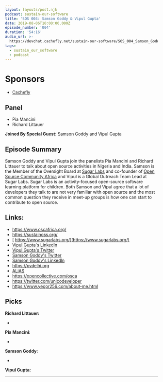 ```yaml
---
layout: layouts/post.njk
podcast: sustain-our-software
title: 'SOS 004: Samson Goddy & Vipul Gupta'
date: 2019-08-06T10:00:00.000Z
episode_number: '004'
duration: '54:16'
audio_url: >-
  https://devchat.cachefly.net/sustain-our-software/SOS_004_Samson_Goddy_And_Vipul_Gupta.mp3
tags:
  - sustain_our_software
  - podcast
---
```

# Sponsors

* [Cachefly](https://www.cachefly.com/)

## Panel

* Pia Mancini
* Richard Littauer

**Joined By Special Guest:** Samson Goddy and Vipul Gupta

## Episode Summary

Samson Goddy and Vipul Gupta join the panelists Pia Mancini and Richard Littauer to talk about  open source activities in Nigeria and India. Samson is the Member of the Oversight Board at  [Sugar Labs](https://sugarlabs.org/) and co-founder of [Open Source Community Africa](https://www.oscafrica.org/) and Vipul is a Global Outreach Team Lead at Sugar Labs.  Sugar Labs is an activity-focused open-source software learning platform for children. Both Samson and Vipul agree that a lot of developers they talk to are not very familiar with open source and the most common question they receive in meet-up groups is how one can start to contribute to open source.

## Links:

* <https://www.oscafrica.org/>
* <https://sustainoss.org/>
* [ https://www.sugarlabs.org/](https://www.sugarlabs.org/)
* [Vipul Gupta's LinkedIn](https://www.linkedin.com/in/vipulgupta2048/?originalSubdomain=in)
* [Vipul Gupta's Twitter](https://twitter.com/vipulgupta2048?lang=en)
* [Samson Goddy's Twitter](https://twitter.com/Samson_Goddy)
* [Samson Goddy's LinkedIn](https://www.linkedin.com/in/samsongoddy/)
* <https://pydelhi.org>
* [ALiAS](https://asetalias.in/)
* <https://opencollective.com/osca>
* <https://twitter.com/unicodeveloper>
* <https://www.yegor256.com/about-me.html>

## Picks

**Richard Littauer:**

* 

**Pia Mancini:**

* 

**Samson Goddy:**

* 

**Vipul Gupta:**

- - -
